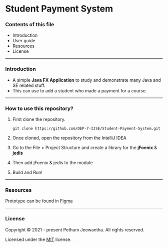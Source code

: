 # Student Payment System


### Contents of this file
* Introduction
* User guide
* Resources
* License

---

### Introduction

* A simple **Java FX Application** to study and demonstrate many Java and SE related stuff.
* This can use to add a student who made a payment for a course.

---

### How to use this repository?

1. First clone the repository.
   
   ``git clone https://github.com/DEP-7-IJSE/Student-Payment-System.git``

2. Once cloned, open the repository from the IntelliJ IDEA

3. Go to the File > Project Structure and create a library for the **jFoenix** & **jedis**

4. Then add jFoenix & jedis to the module

5. Build and Run!

---

### Resources

Prototype can be found in [Figma](https://www.figma.com/file/LG08E0rxC88M16rWpdbDlG/Student-Payment-System?node-id=0%3A1)

---

### License

Copyright &copy; 2021 - present Pethum Jeewantha. All rights reserved.

Licensed under the [MIT](LICENSE) license.
